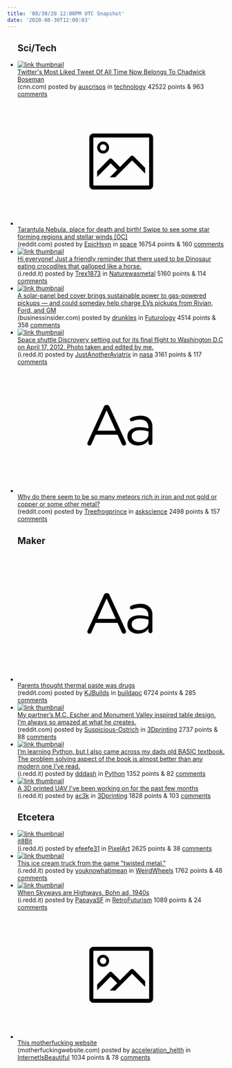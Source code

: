 ```yaml
---
title: '08/30/20 12:00PM UTC Snapshot'
date: '2020-08-30T12:00:03'
---
```

<ul>
<h2>Sci/Tech</h2>

<li><a href='https://www.cnn.com/2020/08/29/us/most-liked-tweet-of-all-time-chadwick-boseman-trnd/index.html'><img src='https://a.thumbs.redditmedia.com/Zod9devywZ3_l-Cl7ZyJGtB2y9HDRXkGAgpteRqoH78.jpg' alt='link thumbnail'></a><div><div class='linkTitle'><a href='https://www.cnn.com/2020/08/29/us/most-liked-tweet-of-all-time-chadwick-boseman-trnd/index.html'>Twitter's Most Liked Tweet Of All Time Now Belongs To Chadwick Boseman</a></div>(cnn.com) posted by <a href='https://www.reddit.com/user/auscrisos'>auscrisos</a> in <a href='https://www.reddit.com/r/technology'>technology</a> 42522 points & 963 <a href='https://www.reddit.com/r/technology/comments/ij52ja/twitters_most_liked_tweet_of_all_time_now_belongs/'>comments</a></div></li>

<li><a href='https://www.reddit.com/gallery/iizsfg'><svg version='1.1' viewBox='-34 -14 104 64' preserveAspectRatio='xMidYMid meet' xmlns='http://www.w3.org/2000/svg' xmlns:xlink='http://www.w3.org/1999/xlink'>
    <title>link thumbnail</title>
    <path d='M32,4H4A2,2,0,0,0,2,6V30a2,2,0,0,0,2,2H32a2,2,0,0,0,2-2V6A2,2,0,0,0,32,4ZM4,30V6H32V30Z'></path>
    <path d='M8.92,14a3,3,0,1,0-3-3A3,3,0,0,0,8.92,14Zm0-4.6A1.6,1.6,0,1,1,7.33,11,1.6,1.6,0,0,1,8.92,9.41Z'></path>
    <path d='M22.78,15.37l-5.4,5.4-4-4a1,1,0,0,0-1.41,0L5.92,22.9v2.83l6.79-6.79L16,22.18l-3.75,3.75H15l8.45-8.45L30,24V21.18l-5.81-5.81A1,1,0,0,0,22.78,15.37Z'></path>
    </svg></a><div><div class='linkTitle'><a href='https://www.reddit.com/gallery/iizsfg'>Tarantula Nebula, place for death and birth! Swipe to see some star forming regions and stellar winds [OC]</a></div>(reddit.com) posted by <a href='https://www.reddit.com/user/EpicHsyn'>EpicHsyn</a> in <a href='https://www.reddit.com/r/space'>space</a> 16754 points & 160 <a href='https://www.reddit.com/r/space/comments/iizsfg/tarantula_nebula_place_for_death_and_birth_swipe/'>comments</a></div></li>

<li><a href='https://i.redd.it/dlztku8n80k51.jpg'><img src='https://b.thumbs.redditmedia.com/9pjlufMNgFTwqy-RLpF1vF3MzUGZc-cw8VqiD46udAk.jpg' alt='link thumbnail'></a><div><div class='linkTitle'><a href='https://i.redd.it/dlztku8n80k51.jpg'>Hi everyone! Just a friendly reminder that there used to be Dinosaur eating crocodiles that galloped like a horse.</a></div>(i.redd.it) posted by <a href='https://www.reddit.com/user/Trex1873'>Trex1873</a> in <a href='https://www.reddit.com/r/Naturewasmetal'>Naturewasmetal</a> 5160 points & 114 <a href='https://www.reddit.com/r/Naturewasmetal/comments/iizzjs/hi_everyone_just_a_friendly_reminder_that_there/'>comments</a></div></li>

<li><a href='https://www.businessinsider.com/worksport-launch-folding-solar-panel-bed-cover-pickup-truck-terravis-2020-8?ocid=uxbndlbing'><img src='https://b.thumbs.redditmedia.com/O__3L9D4ErsP5A_B7q9eRdFzYGs97sQok04hzGfK5sw.jpg' alt='link thumbnail'></a><div><div class='linkTitle'><a href='https://www.businessinsider.com/worksport-launch-folding-solar-panel-bed-cover-pickup-truck-terravis-2020-8?ocid=uxbndlbing'>A solar-panel bed cover brings sustainable power to gas-powered pickups — and could someday help charge EVs pickups from Rivian, Ford, and GM</a></div>(businessinsider.com) posted by <a href='https://www.reddit.com/user/drunkles'>drunkles</a> in <a href='https://www.reddit.com/r/Futurology'>Futurology</a> 4514 points & 358 <a href='https://www.reddit.com/r/Futurology/comments/ij36cm/a_solarpanel_bed_cover_brings_sustainable_power/'>comments</a></div></li>

<li><a href='https://i.redd.it/om9tyj3fnzj51.jpg'><img src='https://b.thumbs.redditmedia.com/f5cihSGLbcacE-MA6txyD5zREZTLLX2XXE-fnExkmXI.jpg' alt='link thumbnail'></a><div><div class='linkTitle'><a href='https://i.redd.it/om9tyj3fnzj51.jpg'>Space shuttle Discrovery setting out for its final flight to Washington D.C on April 17, 2012. Photo taken and edited by me.</a></div>(i.redd.it) posted by <a href='https://www.reddit.com/user/JustAnotherAviatrix'>JustAnotherAviatrix</a> in <a href='https://www.reddit.com/r/nasa'>nasa</a> 3161 points & 117 <a href='https://www.reddit.com/r/nasa/comments/iiy21m/space_shuttle_discrovery_setting_out_for_its/'>comments</a></div></li>

<li><a href='https://www.reddit.com/r/askscience/comments/ij3y08/why_do_there_seem_to_be_so_many_meteors_rich_in/'><svg version='1.1' viewBox='-34 -12 104 64' preserveAspectRatio='xMidYMid slice' xmlns='http://www.w3.org/2000/svg' xmlns:xlink='http://www.w3.org/1999/xlink'>
    <title>text link thumbnail</title>
    <path d='M12.19,8.84a1.45,1.45,0,0,0-1.4-1h-.12a1.46,1.46,0,0,0-1.42,1L1.14,26.56a1.29,1.29,0,0,0-.14.59,1,1,0,0,0,1,1,1.12,1.12,0,0,0,1.08-.77l2.08-4.65h11l2.08,4.59a1.24,1.24,0,0,0,1.12.83,1.08,1.08,0,0,0,1.08-1.08,1.64,1.64,0,0,0-.14-.57ZM6.08,20.71l4.59-10.22,4.6,10.22Z'>
    </path>
    <path d='M32.24,14.78A6.35,6.35,0,0,0,27.6,13.2a11.36,11.36,0,0,0-4.7,1,1,1,0,0,0-.58.89,1,1,0,0,0,.94.92,1.23,1.23,0,0,0,.39-.08,8.87,8.87,0,0,1,3.72-.81c2.7,0,4.28,1.33,4.28,3.92v.5a15.29,15.29,0,0,0-4.42-.61c-3.64,0-6.14,1.61-6.14,4.64v.05c0,2.95,2.7,4.48,5.37,4.48a6.29,6.29,0,0,0,5.19-2.48V26.9a1,1,0,0,0,1,1,1,1,0,0,0,1-1.06V19A5.71,5.71,0,0,0,32.24,14.78Zm-.56,7.7c0,2.28-2.17,3.89-4.81,3.89-1.94,0-3.61-1.06-3.61-2.86v-.06c0-1.8,1.5-3,4.2-3a15.2,15.2,0,0,1,4.22.61Z'>
    </path>
    </svg></a><div><div class='linkTitle'><a href='https://www.reddit.com/r/askscience/comments/ij3y08/why_do_there_seem_to_be_so_many_meteors_rich_in/'>Why do there seem to be so many meteors rich in iron and not gold or copper or some other metal?</a></div>(reddit.com) posted by <a href='https://www.reddit.com/user/Treefrogprince'>Treefrogprince</a> in <a href='https://www.reddit.com/r/askscience'>askscience</a> 2498 points & 157 <a href='https://www.reddit.com/r/askscience/comments/ij3y08/why_do_there_seem_to_be_so_many_meteors_rich_in/'>comments</a></div></li>

<h2>Maker</h2>

<li><a href='https://www.reddit.com/r/buildapc/comments/iiyedl/parents_thought_thermal_paste_was_drugs/'><svg version='1.1' viewBox='-34 -12 104 64' preserveAspectRatio='xMidYMid slice' xmlns='http://www.w3.org/2000/svg' xmlns:xlink='http://www.w3.org/1999/xlink'>
    <title>text link thumbnail</title>
    <path d='M12.19,8.84a1.45,1.45,0,0,0-1.4-1h-.12a1.46,1.46,0,0,0-1.42,1L1.14,26.56a1.29,1.29,0,0,0-.14.59,1,1,0,0,0,1,1,1.12,1.12,0,0,0,1.08-.77l2.08-4.65h11l2.08,4.59a1.24,1.24,0,0,0,1.12.83,1.08,1.08,0,0,0,1.08-1.08,1.64,1.64,0,0,0-.14-.57ZM6.08,20.71l4.59-10.22,4.6,10.22Z'>
    </path>
    <path d='M32.24,14.78A6.35,6.35,0,0,0,27.6,13.2a11.36,11.36,0,0,0-4.7,1,1,1,0,0,0-.58.89,1,1,0,0,0,.94.92,1.23,1.23,0,0,0,.39-.08,8.87,8.87,0,0,1,3.72-.81c2.7,0,4.28,1.33,4.28,3.92v.5a15.29,15.29,0,0,0-4.42-.61c-3.64,0-6.14,1.61-6.14,4.64v.05c0,2.95,2.7,4.48,5.37,4.48a6.29,6.29,0,0,0,5.19-2.48V26.9a1,1,0,0,0,1,1,1,1,0,0,0,1-1.06V19A5.71,5.71,0,0,0,32.24,14.78Zm-.56,7.7c0,2.28-2.17,3.89-4.81,3.89-1.94,0-3.61-1.06-3.61-2.86v-.06c0-1.8,1.5-3,4.2-3a15.2,15.2,0,0,1,4.22.61Z'>
    </path>
    </svg></a><div><div class='linkTitle'><a href='https://www.reddit.com/r/buildapc/comments/iiyedl/parents_thought_thermal_paste_was_drugs/'>Parents thought thermal paste was drugs</a></div>(reddit.com) posted by <a href='https://www.reddit.com/user/KJBuilds'>KJBuilds</a> in <a href='https://www.reddit.com/r/buildapc'>buildapc</a> 6724 points & 285 <a href='https://www.reddit.com/r/buildapc/comments/iiyedl/parents_thought_thermal_paste_was_drugs/'>comments</a></div></li>

<li><a href='https://www.reddit.com/gallery/iiz3t4'><img src='https://b.thumbs.redditmedia.com/IB9A4wBDe8l5k98FnGMJbpcV8eD7seMGOLOQvDJoNjU.jpg' alt='link thumbnail'></a><div><div class='linkTitle'><a href='https://www.reddit.com/gallery/iiz3t4'>My partner’s M.C. Escher and Monument Valley inspired table design. I’m always so amazed at what he creates.</a></div>(reddit.com) posted by <a href='https://www.reddit.com/user/Suspicious-Ostrich'>Suspicious-Ostrich</a> in <a href='https://www.reddit.com/r/3Dprinting'>3Dprinting</a> 2737 points & 88 <a href='https://www.reddit.com/r/3Dprinting/comments/iiz3t4/my_partners_mc_escher_and_monument_valley/'>comments</a></div></li>

<li><a href='https://i.redd.it/ukcego3kezj51.jpg'><img src='https://b.thumbs.redditmedia.com/_U0Ey1q6qCAPTDkI2WEXkKqhGLTQnKGrSlTo02mex7U.jpg' alt='link thumbnail'></a><div><div class='linkTitle'><a href='https://i.redd.it/ukcego3kezj51.jpg'>I’m learning Python, but I also came across my dads old BASIC textbook. The problem solving aspect of the book is almost better than any modern one I’ve read.</a></div>(i.redd.it) posted by <a href='https://www.reddit.com/user/dddash'>dddash</a> in <a href='https://www.reddit.com/r/Python'>Python</a> 1352 points & 82 <a href='https://www.reddit.com/r/Python/comments/iix2ru/im_learning_python_but_i_also_came_across_my_dads/'>comments</a></div></li>

<li><a href='https://i.redd.it/rhf91lxwgzj51.jpg'><img src='https://b.thumbs.redditmedia.com/Aiku1Nm2Fj3yyhpKqwGCCxf9ZsRieLg75cfBXVLVy_I.jpg' alt='link thumbnail'></a><div><div class='linkTitle'><a href='https://i.redd.it/rhf91lxwgzj51.jpg'>A 3D printed UAV I've been working on for the past few months</a></div>(i.redd.it) posted by <a href='https://www.reddit.com/user/ac3k'>ac3k</a> in <a href='https://www.reddit.com/r/3Dprinting'>3Dprinting</a> 1828 points & 103 <a href='https://www.reddit.com/r/3Dprinting/comments/iixb8n/a_3d_printed_uav_ive_been_working_on_for_the_past/'>comments</a></div></li>

<h2>Etcetera</h2>

<li><a href='https://i.redd.it/2q9rdts2zzj51.gif'><img src='https://b.thumbs.redditmedia.com/tPeL13H6gXnEb2cYhyy7DyhSWxofnibzYbdN3mFcBZc.jpg' alt='link thumbnail'></a><div><div class='linkTitle'><a href='https://i.redd.it/2q9rdts2zzj51.gif'>it8Bit</a></div>(i.redd.it) posted by <a href='https://www.reddit.com/user/efeefe31'>efeefe31</a> in <a href='https://www.reddit.com/r/PixelArt'>PixelArt</a> 2625 points & 38 <a href='https://www.reddit.com/r/PixelArt/comments/iiz3ak/it8bit/'>comments</a></div></li>

<li><a href='https://i.redd.it/hyuhd9easzj51.jpg'><img src='https://b.thumbs.redditmedia.com/k8bzXOqs1GtreUJTv7HiAoRwuQJ0UTTXkMzP9knzRlc.jpg' alt='link thumbnail'></a><div><div class='linkTitle'><a href='https://i.redd.it/hyuhd9easzj51.jpg'>This ice cream truck from the game "twisted metal."</a></div>(i.redd.it) posted by <a href='https://www.reddit.com/user/youknowhatimean'>youknowhatimean</a> in <a href='https://www.reddit.com/r/WeirdWheels'>WeirdWheels</a> 1762 points & 48 <a href='https://www.reddit.com/r/WeirdWheels/comments/iiyfs8/this_ice_cream_truck_from_the_game_twisted_metal/'>comments</a></div></li>

<li><a href='https://i.redd.it/k5c0r32s00k51.png'><img src='https://b.thumbs.redditmedia.com/RAR28SP3gBl82RuEDKU7ZdsizIJscrwpI2Xj8GYL2Fw.jpg' alt='link thumbnail'></a><div><div class='linkTitle'><a href='https://i.redd.it/k5c0r32s00k51.png'>When Skyways are Highways, Bohn ad, 1940s</a></div>(i.redd.it) posted by <a href='https://www.reddit.com/user/PapayaSF'>PapayaSF</a> in <a href='https://www.reddit.com/r/RetroFuturism'>RetroFuturism</a> 1089 points & 24 <a href='https://www.reddit.com/r/RetroFuturism/comments/iiza0s/when_skyways_are_highways_bohn_ad_1940s/'>comments</a></div></li>

<li><a href='http://motherfuckingwebsite.com/'><svg version='1.1' viewBox='-34 -14 104 64' preserveAspectRatio='xMidYMid meet' xmlns='http://www.w3.org/2000/svg' xmlns:xlink='http://www.w3.org/1999/xlink'>
    <title>link thumbnail</title>
    <path d='M32,4H4A2,2,0,0,0,2,6V30a2,2,0,0,0,2,2H32a2,2,0,0,0,2-2V6A2,2,0,0,0,32,4ZM4,30V6H32V30Z'></path>
    <path d='M8.92,14a3,3,0,1,0-3-3A3,3,0,0,0,8.92,14Zm0-4.6A1.6,1.6,0,1,1,7.33,11,1.6,1.6,0,0,1,8.92,9.41Z'></path>
    <path d='M22.78,15.37l-5.4,5.4-4-4a1,1,0,0,0-1.41,0L5.92,22.9v2.83l6.79-6.79L16,22.18l-3.75,3.75H15l8.45-8.45L30,24V21.18l-5.81-5.81A1,1,0,0,0,22.78,15.37Z'></path>
    </svg></a><div><div class='linkTitle'><a href='http://motherfuckingwebsite.com/'>This motherfucking website</a></div>(motherfuckingwebsite.com) posted by <a href='https://www.reddit.com/user/acceleration_helth'>acceleration_helth</a> in <a href='https://www.reddit.com/r/InternetIsBeautiful'>InternetIsBeautiful</a> 1034 points & 78 <a href='https://www.reddit.com/r/InternetIsBeautiful/comments/ij8qfb/this_motherfucking_website/'>comments</a></div></li>

</ul>
